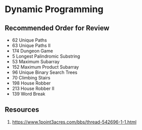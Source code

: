# Dynamic Programming

## Recommended Order for Review
* 62 Unique Paths
* 63 Unique Paths II
* 174	Dungeon Game
* 5	Longest Palindromic Substring
* 53 Maximum Subarray
* 152	Maximum Product Subarray
* 96 Unique Binary Search Trees
* 70 Climbing Stairs
* 198	House Robber
* 213	House Robber II
* 139	Word Break


## Resources
1. https://www.1point3acres.com/bbs/thread-542696-1-1.html
